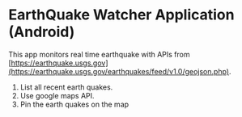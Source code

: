 # EarthQuake Watcher Application (Android)

This app monitors real time earthquake with APIs from [https://earthquake.usgs.gov](https://earthquake.usgs.gov/earthquakes/feed/v1.0/geojson.php).

1. List all recent earth quakes.
1. Use google maps API.
1. Pin the earth quakes on the map

